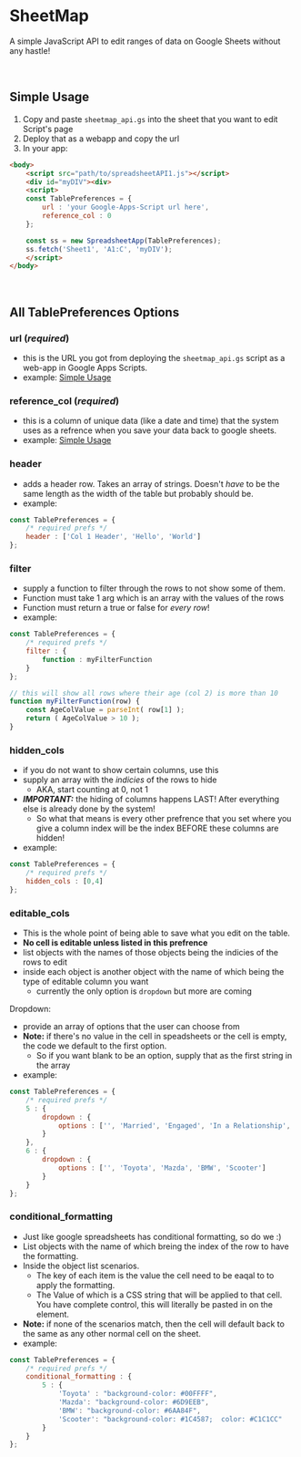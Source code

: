 # SheetMap

A simple JavaScript API to edit ranges of data on Google Sheets without any hastle!

<br>

## Simple Usage
1. Copy and paste `sheetmap_api.gs` into the sheet that you want to edit Script's page
2. Deploy that as a webapp and copy the url
3. In your app:
```html
<body>
    <script src="path/to/spreadsheetAPI1.js"></script>
    <div id="myDIV"><div>
    <script>
    const TablePreferences = {
        url : 'your Google-Apps-Script url here',
        reference_col : 0
    };

    const ss = new SpreadsheetApp(TablePreferences);
    ss.fetch('Sheet1', 'A1:C', 'myDIV');
    </script>
</body>
```
<br>

## All TablePreferences Options

### url (*required*)
* this is the URL you got from deploying the `sheetmap_api.gs` script as a web-app in Google Apps Scripts.
* example: [Simple Usage](#simple-usage)

### reference_col (*required*)
* this is a column of unique data (like a date and time) that the system uses as a refrence when you save your data back to google sheets.
* example: [Simple Usage](#simple-usage)

### header
* adds a header row. Takes an array of strings. Doesn't *have* to be the same length as the width of the table but probably should be.
* example:
```javascript
const TablePreferences = {
    /* required prefs */
    header : ['Col 1 Header', 'Hello', 'World']
};
```

### filter
* supply a function to filter through the rows to not show some of them.
* Function must take 1 arg which is an array with the values of the rows
* Function must return a true or false for *every row*!
* example:
```javascript
const TablePreferences = {
    /* required prefs */
    filter : {
        function : myFilterFunction
    }
};

// this will show all rows where their age (col 2) is more than 10
function myFilterFunction(row) {
    const AgeColValue = parseInt( row[1] );
    return ( AgeColValue > 10 );
}
```

### hidden_cols
* if you do not want to show certain columns, use this
* supply an array with the *indicies* of the rows to hide
    * AKA, start counting at 0, not 1
* *__IMPORTANT:__* the hiding of columns happens LAST! After everything else is already done by the system!
    * So what that means is every other prefrence that you set where you give a column index will be the index BEFORE these columns are hidden!
* example:
```javascript
const TablePreferences = {
    /* required prefs */
    hidden_cols : [0,4]
};
```

### editable_cols
* This is the whole point of being able to save what you edit on the table.
* __No cell is editable unless listed in this prefrence__
* list objects with the names of those objects being the indicies of the rows to edit
* inside each object is another object with the name of which being the type of editable column you want
    * currently the only option is `dropdown` but more are coming

Dropdown:
* provide an array of options that the user can choose from
* __Note:__ if there's no value in the cell in speadsheets or the cell is empty, the code we default to the first option.
    * So if you want blank to be an option, supply that as the first string in the array
* example:
```javascript
const TablePreferences = {
    /* required prefs */
    5 : {
        dropdown : {
            options : ['', 'Married', 'Engaged', 'In a Relationship', 'Single']
        }
    },
    6 : {
        dropdown : {
            options : ['', 'Toyota', 'Mazda', 'BMW', 'Scooter']
        }
    }
};
```

### conditional_formatting
* Just like google spreadsheets has conditional formatting, so do we :)
* List objects with the name of which breing the index of the row to have the formatting.
* Inside the object list scenarios.
    * The key of each item is the value the cell need to be eaqal to to apply the formatting.
    * The Value of which is a CSS string that will be applied to that cell. You have complete control, this will literally be pasted in on the element.
* __Note:__ if none of the scenarios match, then the cell will default back to the same as any other normal cell on the sheet.
* example:
```javascript
const TablePreferences = {
    /* required prefs */
    conditional_formatting : {
        5 : {
            'Toyota' : "background-color: #00FFFF",
            'Mazda': "background-color: #6D9EEB",
            'BMW': "background-color: #6AA84F",
            'Scooter': "background-color: #1C4587;  color: #C1C1CC"
        }
    }
};
```
